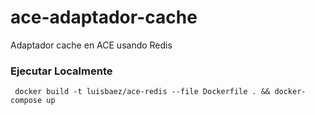 # ace-adaptador-cache

Adaptador cache en ACE usando Redis

### Ejecutar Localmente

```shell
 docker build -t luisbaez/ace-redis --file Dockerfile . && docker-compose up
```
